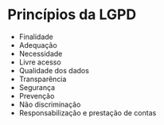 # Princípios da LGPD

- Finalidade
- Adequação
- Necessidade
- Livre acesso
- Qualidade dos dados
- Transparência
- Segurança
- Prevenção
- Não discriminação
- Responsabilização e prestação de contas

